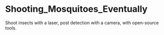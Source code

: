 # Shooting_Mosquitoes_Eventually
Shoot insects with a laser, post detection with a camera, with open-source tools.
